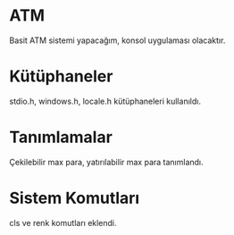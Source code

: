 # ATM
Basit ATM sistemi yapacağım, konsol uygulaması olacaktır.

# Kütüphaneler

stdio.h, windows.h, locale.h kütüphaneleri kullanıldı.

# Tanımlamalar

Çekilebilir max para, yatırılabilir max para tanımlandı.

# Sistem Komutları

cls ve renk komutları eklendi.
